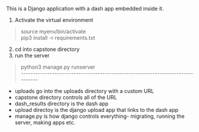 This is a Django application with a dash app embedded inside it. 
1. Activate the virtual environment 
> source myenv/bin/activate <br />
> pip3 install -r requirements.txt
2. cd into capstone directory 
3. run the server 
> python3 manage.py runserver <br /> 
------------------------------------------------------------------------------- <br />

* uploads go into the uploads directory with a custom URL <br />
* capstone directory controls all of the URL <br /> 
* dash_results directory is the dash app <br /> 
* upload directoy is the django upload app that links to the dash app <br />
* manage.py is how django controls everything- migrating, running the server, making apps etc. 
